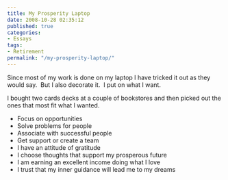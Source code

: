 ```yaml
---
title: My Prosperity Laptop
date: 2008-10-28 02:35:12
published: true
categories:
- Essays
tags:
- Retirement
permalink: "/my-prosperity-laptop/"
---
```

Since most of my work is done on my laptop I have tricked it out as they would say.  But I also decorate it.  I put on what I want.

I bought two cards decks at a couple of bookstores and then picked out the ones that most fit what I wanted.

- Focus on opportunities
- Solve problems for people
- Associate with successful people
- Get support or create a team
- I have an attitude of gratitude
- I choose thoughts that support my prosperous future
- I am earning an excellent income doing what I love
- I trust that my inner guidance will lead me to my dreams